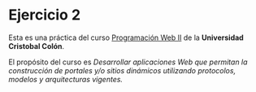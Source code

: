 # Ejercicio 2
Esta es una práctica del curso [Programación Web II](https://av-exactas.ucc.mx/course/view.php?id=165#section-1) de la **Universidad Cristobal Colón**.

El propósito del curso es *Desarrollar aplicaciones Web que permitan la construcción de portales y/o sitios dinámicos
utilizando protocolos, modelos y arquitecturas vigentes.*

